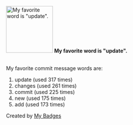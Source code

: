 <img src="https://my-badges.github.io/my-badges/favorite-word.png" alt="My favorite word is &quot;update&quot;." title="My favorite word is &quot;update&quot;." width="128">
<strong>My favorite word is &quot;update&quot;.</strong>
<br><br>

My favorite commit message words are:

1. update (used 317 times)
2. changes (used 261 times)
3. commit (used 225 times)
4. new (used 175 times)
5. add (used 173 times)


Created by <a href="https://github.com/my-badges/my-badges">My Badges</a>
